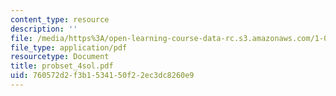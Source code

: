 ```yaml
---
content_type: resource
description: ''
file: /media/https%3A/open-learning-course-data-rc.s3.amazonaws.com/1-051-structural-engineering-design-fall-2003/760572d2f3b1534150f22ec3dc8260e9_probset_4sol.pdf
file_type: application/pdf
resourcetype: Document
title: probset_4sol.pdf
uid: 760572d2-f3b1-5341-50f2-2ec3dc8260e9
---
```

